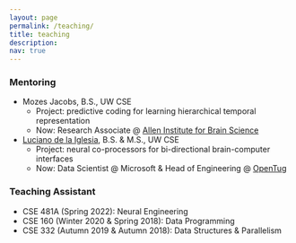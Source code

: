 ```yaml
---
layout: page
permalink: /teaching/
title: teaching
description: 
nav: true
---
```


### Mentoring

* Mozes Jacobs, B.S., UW CSE
  * Project: predictive coding for learning hierarchical temporal representation
  * Now: Research Associate @ [Allen Institute for Brain Science](https://alleninstitute.org/)
* [Luciano de la Iglesia](https://www.linkedin.com/in/dluciano/), B.S. & M.S., UW CSE
  * Project: neural co-processors for bi-directional brain-computer interfaces
  * Now: Data Scientist @ Microsoft & Head of Engineering @ [OpenTug](https://opentug.com/)

### Teaching Assistant
* CSE 481A (Spring 2022): Neural Engineering
* CSE 160 (Winter 2020 & Spring 2018): Data Programming
* CSE 332 (Autumn 2019 & Autumn 2018): Data Structures & Parallelism